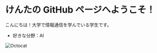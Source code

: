 # けんたの GitHub ページへようこそ！

こんにちは！大学で情報通信を学んでいる学生です。  

- 好きな分野：AI


![Octocat](https://octodex.github.com/images/yaktocat.png)
